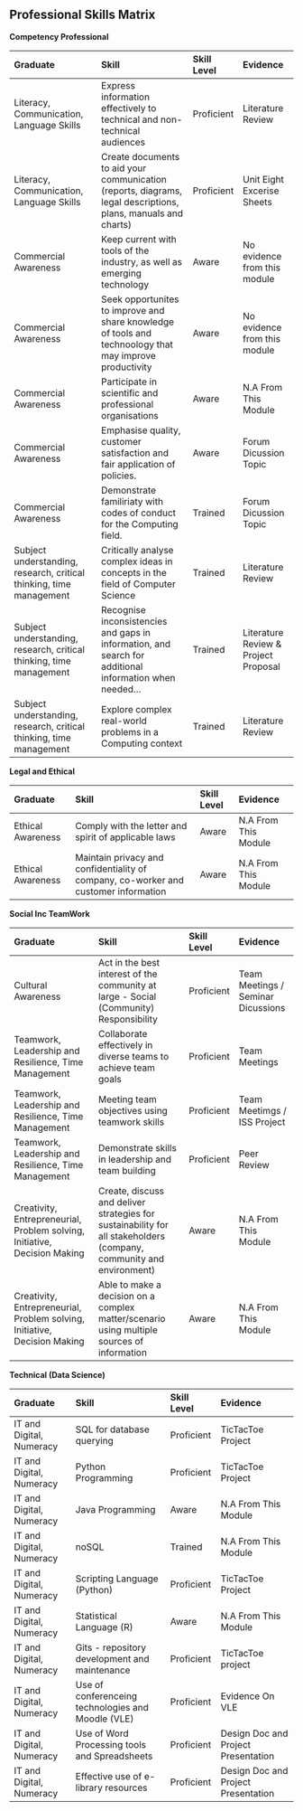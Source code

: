 ## Professional Skills Matrix

**Competency Professional**

| Graduate   | Skill    | Skill Level               | Evidence |
| :--        | :--      | :--                       | :--      |
| Literacy, Communication, Language Skills | Express information effectively to technical and non-technical audiences | Proficient | Literature Review | 
| Literacy, Communication, Language Skills | Create documents to aid your communication (reports, diagrams, legal descriptions, plans, manuals and charts) | Proficient | Unit Eight Excerise Sheets | 
| Commercial Awareness | Keep current with tools of the industry, as well as emerging technology |Aware | No evidence from this module | 
| Commercial Awareness | Seek opportunites to improve and share knowledge of tools and technoology that may improve productivity | Aware | No evidence from this module |
| Commercial Awareness | Participate in scientific and professional organisations |Aware | N.A From This Module| 
| Commercial Awareness | Emphasise quality, customer satisfaction and fair application of policies. |Aware | Forum Dicussion Topic| 
| Commercial Awareness | Demonstrate familiriaty with codes of conduct for the Computing field. | Trained |Forum Dicussion Topic | 
| Subject understanding, research, critical thinking, time management | Critically analyse complex ideas in concepts in the field of Computer Science | Trained| Literature Review | 
| Subject understanding, research, critical thinking, time management | Recognise inconsistencies and gaps in information, and search for additional information when needed… | Trained | Literature Review & Project Proposal| 
| Subject understanding, research, critical thinking, time management | Explore complex real-world problems in a Computing context |Trained |Literature Review | 

**Legal and Ethical**

| Graduate   | Skill    | Skill Level               | Evidence |
| :--        | :--      | :--                       | :--      |
| Ethical Awareness | Comply with the letter and spirit of applicable laws |Aware | N.A From This Module| 
| Ethical Awareness | Maintain privacy and confidentiality of company, co-worker and customer information |Aware | N.A From This Module| 

**Social Inc TeamWork**

| Graduate   | Skill    | Skill Level               | Evidence |
| :--        | :--      | :--                       | :--      |
| Cultural Awareness | Act in the best interest of the community at large - Social (Community) Responsibility |Proficient |Team Meetings / Seminar Dicussions | 
| Teamwork, Leadership and Resilience, Time Management | Collaborate effectively in diverse teams to achieve team goals |Proficient | Team Meetings| 
| Teamwork, Leadership and Resilience, Time Management | Meeting team objectives using teamwork skills |Proficient | Team Meetimgs / ISS Project | 
| Teamwork, Leadership and Resilience, Time Management | Demonstrate skills in leadership and team building | Proficient| Peer Review | 
| Creativity, Entrepreneurial, Problem solving, Initiative, Decision Making | Create, discuss and deliver strategies for sustainability for all stakeholders (company, community and environment) |Aware |N.A From This Module | 
| Creativity, Entrepreneurial, Problem solving, Initiative, Decision Making | Able to make a decision on a complex matter/scenario using multiple sources of information |Aware |N.A From This Module | 

**Technical (Data Science)**

| Graduate   | Skill    | Skill Level               | Evidence |
| :--        | :--      | :--                       | :--      |
| IT and Digital, Numeracy | SQL for database querying |Proficient |TicTacToe Project | 
| IT and Digital, Numeracy | Python Programming |Proficient |TicTacToe Project | 
| IT and Digital, Numeracy | Java Programming |Aware |N.A From This Module | 
| IT and Digital, Numeracy | noSQL |Trained |N.A From This Module | 
| IT and Digital, Numeracy | Scripting Language (Python) |Proficient |TicTacToe Project | 
| IT and Digital, Numeracy | Statistical Language (R) |Aware |N.A From This Module | 
| IT and Digital, Numeracy | Gits - repository development and maintenance |Proficient |TicTacToe project | 
| IT and Digital, Numeracy | Use of conferenceing technologies and Moodle (VLE) |Proficient |Evidence On VLE | 
| IT and Digital, Numeracy | Use of Word Processing tools and Spreadsheets |Proficient |Design Doc and Project Presentation | 
| IT and Digital, Numeracy | Effective use of e-library resources |Proficient |Design Doc and Project Presentation| 


